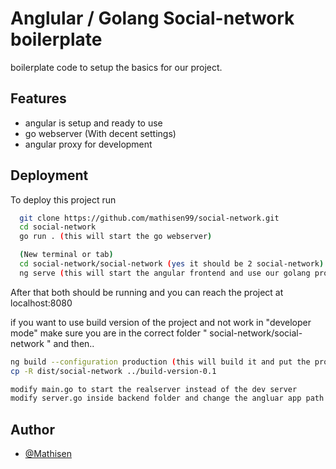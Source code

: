 
# Anglular / Golang Social-network boilerplate
boilerplate code to setup the basics for our project.



## Features

- angular is setup and ready to use
- go webserver (With decent settings)
- angular proxy for development


## Deployment

To deploy this project run

```bash
  git clone https://github.com/mathisen99/social-network.git
  cd social-network
  go run . (this will start the go webserver)

  (New terminal or tab)
  cd social-network/social-network (yes it should be 2 social-network)
  ng serve (this will start the angular frontend and use our golang proxy)
```
After that both should be running and you can reach the project at localhost:8080

if you want to use build version of the project and not work in "developer mode"
make sure you are in the correct folder " social-network/social-network " and then..


```bash
ng build --configuration production (this will build it and put the project into the dist folder)
cp -R dist/social-network ../build-version-0.1

modify main.go to start the realserver instead of the dev server
modify server.go inside backend folder and change the angluar app path to whatever you named your build (build-version-0.1 we use in this example)
```

## Author

- [@Mathisen](https://www.github.com/mathisen99)